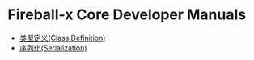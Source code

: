 # Fireball-x Core Developer Manuals

 - [类型定义(Class Definition)](class.md)
 - [序列化(Serialization)](serialization.md)
